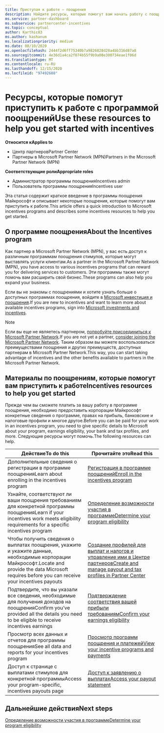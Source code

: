 ```yaml
---
title: Приступая к работе — поощрения
description: Найдите ресурсы, которые помогут вам начать работу с поощрениями. Шаги включают подтверждение соответствия требованиям к допустимости и отправку сведений о банке, налогах и выплатах.
ms.service: partner-dashboard
ms.subservice: partnercenter-incentives
ms.topic: conceptual
author: Karthic83
ms.author: kashanum
ms.localizationpriority: medium
ms.date: 08/10/2020
ms.openlocfilehash: 2444f2d6ff75340b7a9826828d28a4bb316d87a8
ms.sourcegitcommit: 4e36d1a4ca2f074b55f9b9a08e300734eae1f06d
ms.translationtype: MT
ms.contentlocale: ru-RU
ms.lasthandoff: 12/15/2020
ms.locfileid: "97492608"
---
```

# <a name="use-these-resources-to-help-you-get-started-with-incentives"></a><span data-ttu-id="ca33d-104">Ресурсы, которые помогут приступить к работе с программой поощрений</span><span class="sxs-lookup"><span data-stu-id="ca33d-104">Use these resources to help you get started with incentives</span></span>

<span data-ttu-id="ca33d-105">**Относится к**</span><span class="sxs-lookup"><span data-stu-id="ca33d-105">**Applies to**</span></span>

- <span data-ttu-id="ca33d-106">Центр партнеров</span><span class="sxs-lookup"><span data-stu-id="ca33d-106">Partner Center</span></span>
- <span data-ttu-id="ca33d-107">Партнеры в Microsoft Partner Network (MPN)</span><span class="sxs-lookup"><span data-stu-id="ca33d-107">Partners in the Microsoft Partner Network (MPN)</span></span>

<span data-ttu-id="ca33d-108">**Соответствующие роли**</span><span class="sxs-lookup"><span data-stu-id="ca33d-108">**Appropriate roles**</span></span>

- <span data-ttu-id="ca33d-109">Администратор программы поощрения</span><span class="sxs-lookup"><span data-stu-id="ca33d-109">Incentives admin</span></span>
- <span data-ttu-id="ca33d-110">Пользователь программы поощрения</span><span class="sxs-lookup"><span data-stu-id="ca33d-110">Incentives user</span></span>

<span data-ttu-id="ca33d-111">Эта статья содержит краткое введение в программы поощрения Майкрософт и описывает некоторые поощрения, которые помогут вам приступить к работе.</span><span class="sxs-lookup"><span data-stu-id="ca33d-111">This article offers a quick introduction to Microsoft incentives programs and describes some incentives resources to help you get started.</span></span>

## <a name="about-the-incentives-program"></a><span data-ttu-id="ca33d-112">О программе поощрения</span><span class="sxs-lookup"><span data-stu-id="ca33d-112">About the Incentives program</span></span>

<span data-ttu-id="ca33d-113">Как партнер в Microsoft Partner Network (MPN), у вас есть доступ к различным программам поощрения стимулов, которые могут выставлять услуги клиентам.</span><span class="sxs-lookup"><span data-stu-id="ca33d-113">As a partner in the Microsoft Partner Network (MPN), you have access to various incentives programs that can reward you for delivering services to customers.</span></span> <span data-ttu-id="ca33d-114">Эти программы также могут помочь вам расширить свой бизнес.</span><span class="sxs-lookup"><span data-stu-id="ca33d-114">These programs can also help you expand your business.</span></span>

<span data-ttu-id="ca33d-115">Если вы не знакомы с поощрениями и хотите узнать больше о доступных программах поощрения, войдите в [Microsoft инвестиция и поощрения](https://partner.microsoft.com/membership/partner-incentives).</span><span class="sxs-lookup"><span data-stu-id="ca33d-115">If you are new to incentives and want to learn more about available incentives programs, sign into [Microsoft investments and incentives](https://partner.microsoft.com/membership/partner-incentives).</span></span>

> [!NOTE]
> <span data-ttu-id="ca33d-116">Если вы еще не являетесь партнером, [попробуйте присоединиться к Microsoft Partner Network](https://partner.microsoft.com/membership).</span><span class="sxs-lookup"><span data-stu-id="ca33d-116">If you are not yet a partner, [consider joining the Microsoft Partner Network](https://partner.microsoft.com/membership).</span></span> <span data-ttu-id="ca33d-117">Таким образом вы можете воспользоваться преимуществами поощрения и других преимуществ, доступных партнерам в Microsoft Partner Network.</span><span class="sxs-lookup"><span data-stu-id="ca33d-117">This way, you can start taking advantage of incentives and the other benefits available to partners in the Microsoft Partner Network.</span></span>  

## <a name="incentives-resources-to-help-you-get-started"></a><span data-ttu-id="ca33d-118">Материалы по поощрениям, которые помогут вам приступить к работе</span><span class="sxs-lookup"><span data-stu-id="ca33d-118">Incentives resources to help you get started</span></span>

<span data-ttu-id="ca33d-119">Прежде чем вы сможете платить за вашу работу в программе поощрения, необходимо предоставить корпорации Майкрософт конкретные сведения о программе, правах на прибыль, банковские и налоговые профили и многое другое.</span><span class="sxs-lookup"><span data-stu-id="ca33d-119">Before you can be paid for your work in an incentives program, you need to give specific details to Microsoft about your program, earnings eligibility, your bank and tax profiles, and more.</span></span> <span data-ttu-id="ca33d-120">Следующие ресурсы могут помочь.</span><span class="sxs-lookup"><span data-stu-id="ca33d-120">The following resources can help.</span></span>

|  <span data-ttu-id="ca33d-121">**Действие**</span><span class="sxs-lookup"><span data-stu-id="ca33d-121">**To do this**</span></span>  |  <span data-ttu-id="ca33d-122">**Прочитайте это**</span><span class="sxs-lookup"><span data-stu-id="ca33d-122">**Read this**</span></span>  |
|--------------|-----------|
| <span data-ttu-id="ca33d-123">Дополнительные сведения о регистрации в программе поощрения</span><span class="sxs-lookup"><span data-stu-id="ca33d-123">Learn about enrolling in the incentives program</span></span> | [<span data-ttu-id="ca33d-124">Регистрация в программе поощрений</span><span class="sxs-lookup"><span data-stu-id="ca33d-124">Enroll in the incentives program</span></span>](incentives-enroll.md)  |
| <span data-ttu-id="ca33d-125">Узнайте, соответствуют ли ваши поощрения требованиям для конкретной программы поощрения</span><span class="sxs-lookup"><span data-stu-id="ca33d-125">Learn if your incentives work meets eligibility requirements for a specific incentives program</span></span> | [<span data-ttu-id="ca33d-126">Определение возможности участия в программе</span><span class="sxs-lookup"><span data-stu-id="ca33d-126">Determine your program eligibility</span></span>](incentives-determined-your-program-eligibility.md)  |
| <span data-ttu-id="ca33d-127">Чтобы получить сведения о выплатах поощрения, укажите и укажите данные, необходимые корпорации Майкрософт.</span><span class="sxs-lookup"><span data-stu-id="ca33d-127">Locate and provide the data Microsoft requires before you can receive your incentives payouts</span></span> | [<span data-ttu-id="ca33d-128">Создание профилей для выплат и налогов и управление ими в Центре партнеров</span><span class="sxs-lookup"><span data-stu-id="ca33d-128">Create and manage payout and tax profiles in Partner Center</span></span>](incentives-create-and-manage-your-payout-and-tax-profiles.md)  |
| <span data-ttu-id="ca33d-129">Подтвердите, что вы указали все сведения, необходимые для получения доходов на поощрения</span><span class="sxs-lookup"><span data-stu-id="ca33d-129">Confirm you’ve provided all the details you need to be eligible to receive incentives earnings</span></span> | [<span data-ttu-id="ca33d-130">Подтверждение соответствия вашей прибыли требованиям</span><span class="sxs-lookup"><span data-stu-id="ca33d-130">Confirm your earnings eligibility</span></span>](incentives-confirm-your-earnings-eligibility.md)  |
| <span data-ttu-id="ca33d-131">Просмотр всех данных и отчетов для программы поощрения</span><span class="sxs-lookup"><span data-stu-id="ca33d-131">See all data and reports for your incentives program</span></span> | [<span data-ttu-id="ca33d-132">Просмотр программ поощрения и платежей</span><span class="sxs-lookup"><span data-stu-id="ca33d-132">View your incentive programs and payments</span></span>](understand-incentive-payouts.md)  |
| <span data-ttu-id="ca33d-133">Доступ к странице с выплатами стимулов для конкретной программы</span><span class="sxs-lookup"><span data-stu-id="ca33d-133">Access your program-specific, incentives payouts page</span></span> | [<span data-ttu-id="ca33d-134">Доступ к заявлению о выплатах</span><span class="sxs-lookup"><span data-stu-id="ca33d-134">Access your payout statement</span></span>](payout-statement.md)  |

## <a name="next-steps"></a><span data-ttu-id="ca33d-135">Дальнейшие действия</span><span class="sxs-lookup"><span data-stu-id="ca33d-135">Next steps</span></span>

[<span data-ttu-id="ca33d-136">Определение возможности участия в программе</span><span class="sxs-lookup"><span data-stu-id="ca33d-136">Determine your program eligibility</span></span>](incentives-determined-your-program-eligibility.md)